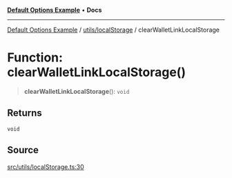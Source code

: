 [**Default Options Example**](../../../README.md) • **Docs**

***

[Default Options Example](../../../modules.md) / [utils/localStorage](../README.md) / clearWalletLinkLocalStorage

# Function: clearWalletLinkLocalStorage()

> **clearWalletLinkLocalStorage**(): `void`

## Returns

`void`

## Source

[src/utils/localStorage.ts:30](https://github.com/bgd-labs/fe-shared/blob/022d31eeb7e61eeffe2ddf65992458f822122ffc/src/utils/localStorage.ts#L30)
